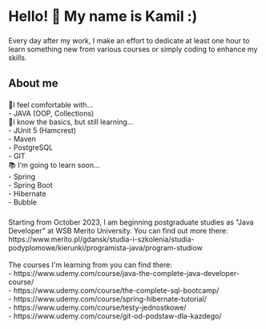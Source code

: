 <h1 align="left">Hello! 👋 My name is Kamil :)</h1>

###

<p align="left">Every day after my work, I make an effort to dedicate at least one hour to learn something new from various courses or simply coding to enhance my skills.</p>

###

<h2 align="left">About me</h2>

###

<p align="left">🔹I feel comfortable with...<br>- JAVA (OOP, Collections)<br>🔸I know the basics, but still learning...<br>- JUnit 5 (Hamcrest)<br>- Maven<br>- PostgreSQL<br>- GIT<br>📚 I'm going to learn soon...<br>- Spring<br>- Spring Boot<br>- Hibernate<br>- Bubble</p>

###

<p align="left">Starting from October 2023, I am beginning postgraduate studies as "Java Developer" at WSB Merito University. You can find out more there:<br>https://www.merito.pl/gdansk/studia-i-szkolenia/studia-podyplomowe/kierunki/programista-java/program-studiow<br><br>The courses I'm learning from you can find there:<br>- https://www.udemy.com/course/java-the-complete-java-developer-course/<br>- https://www.udemy.com/course/the-complete-sql-bootcamp/<br>- https://www.udemy.com/course/spring-hibernate-tutorial/<br>- https://www.udemy.com/course/testy-jednostkowe/<br>- https://www.udemy.com/course/git-od-podstaw-dla-kazdego/</p>

###
